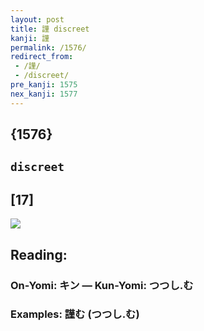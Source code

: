 ```yaml
---
layout: post
title: 謹 discreet
kanji: 謹
permalink: /1576/
redirect_from:
 - /謹/
 - /discreet/
pre_kanji: 1575
nex_kanji: 1577
---
```


## {1576}

## `discreet`

## [17]

<div class="stroke"><img src="E8ACB9.png" /></div>

## Reading:

### On-Yomi: キン &mdash; Kun-Yomi: つつし.む

### Examples: 謹む (つつし.む)
